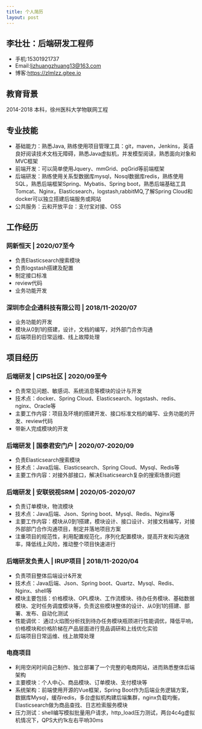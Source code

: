 ```yaml
---
title: 个人简历
layout: post
---   
```


## 李壮壮：后端研发工程师
* 手机:15301921737
* Email:lizhuangzhuang13@163.com
* 博客:https://zlmlzz.gitee.io

## 教育背景
2014-2018  本科，徐州医科大学物联网工程

## 专业技能
* 基础能力：熟悉Java, 熟练使用项目管理工具：git，maven，Jenkins，英语良好阅读技术文档无障碍，熟悉Java虚拟机，并发模型阅读，熟悉面向对象和MVC框架
* 前端开发：可以简单使用Jquery、mmGrid、pqGrid等前端框架
* 后端研发：熟练使用关系型数据库mysql，Nosql数据库redis，熟练使用SQL，熟悉后端框架Spring、Mybatis、Spring boot，熟悉后端基础工具Tomcat、Nginx，Elasticsearch，logstash,rabbitMQ,了解Spring Cloud和docker可以独立搭建后端服务或网站
* 公共服务：云和开放平台：支付宝对接、OSS

## 工作经历
### 网新恒天 | 2020/07至今
* 负责Elasticsearch搜索模块
* 负责logstash搭建及配置
* 制定接口标准
* review代码
* 业务功能开发

### 深圳市企企通科技有限公司 | 2018/11-2020/07
* 业务功能的开发
* 模块从0到1的搭建，设计，文档的编写，对外部门合作沟通
* 后端项目的日常运维、线上故障处理

## 项目经历
### 后端研发 | CIPS社区 | 2020/09至今
* 负责常见问题、敏感词、系统消息等模块的设计与开发
* 技术点：docker、Spring Cloud、Elasticsearch、logstash、redis、nginx、Oracle等
* 主要工作内容：项目及环境的搭建开发、接口标准文档的编写、业务功能的开发、review代码
* 带新人完成模块的开发

### 后端研发 | 国泰君安门户 | 2020/07-2020/09
* 负责Elasticsearch搜索模块
* 技术点：Java后端、Elasticsearch、Spring Cloud、Mysql、Redis等
* 主要工作内容：对接外部接口，解决Elsaticsearch复杂的搜索场景问题

### 后端研发 | 安联锐视SRM | 2020/05-2020/07
* 负责订单模块，物流模块
* 技术点：Java后端、Json、Spring boot、Mysql、Redis、Nginx等 
* 主要工作内容：模块从0到1搭建，模块设计、接口设计、对接文档编写，对接外部部门合作沟通项目，制定并落地项目方案
* 注重项目的规范性，利用配置规范化，序列化配置模块，提高开发和沟通效率，降低线上风险，推动整个项目快速进行

### 后端研发负责人 | IRUP项目 | 2018/11-2020/04
* 负责项目整体后端设计&开发
* 技术点：Java后端、Json、Spring boot、Quartz、Mysql、Redis、Nginx、shell等
* 模块主要包括：价格模块、OPL模块、工作流模块、待办任务模块、基础数据模块、定时任务调度模块等，负责这些模块整体的设计、从0到1的搭建、部署、发布、自动化测试
* 性能调优： 通过火焰图分析找到待办任务模块瓶颈进行性能调优，降低平响，价格模块和价格阶梯在产品层面进行竞品调研和上线优化实验
* 后端项目日常运维、线上故障处理

### 电商项目
* 利用空闲时间自己制作、独立部署了一个完整的电商网站，进而熟悉整体后端架构
* 主要模块：个人中心、商品模块、订单模块、支付模块等
* 系统架构：前端使用开源的Vue框架，Spring Boot作为后端业务逻辑方案，数据库Mysql，缓存redis，多台虚拟机构建后端集群，nginx负载均衡，Elasticsearch做为商品查找、日志检索服务模块
* 压力测试：shell编写模拟批量用户请求，http_load压力测试，两台4c4g虚拟机情况下，QPS大约1k左右平响30ms
